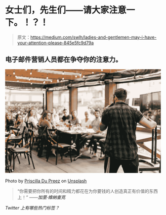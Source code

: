# 女士们，先生们——请大家注意一下。！？！

> 原文：<https://medium.com/swlh/ladies-and-gentlemen-may-i-have-your-attention-please-845e5fc9d79a>

## 电子邮件营销人员都在争夺你的注意力。

![](img/9382421347e6fb9b49dbbc7715697455.png)

Photo by [Priscilla Du Preez](https://unsplash.com/photos/Q7wGvnbuwj0?utm_source=unsplash&utm_medium=referral&utm_content=creditCopyText) on [Unsplash](https://unsplash.com/search/photos/public-speaking?utm_source=unsplash&utm_medium=referral&utm_content=creditCopyText)

> “你需要把你所有的时间和精力都花在为你要钱的人创造真正有价值的东西上！”
> ——***加里·维纳查克***

*Twitter 上有哪些热门标签？*
